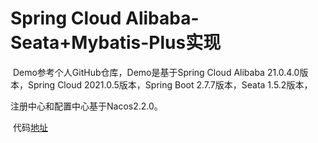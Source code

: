 # Spring Cloud Alibaba-Seata+Mybatis-Plus实现 <!-- {docsify-ignore-all} -->



​    Demo参考个人GitHub仓库，Demo是基于Spring Cloud Alibaba 21.0.4.0版本，Spring Cloud 2021.0.5版本，Spring Boot 2.7.7版本，Seata 1.5.2版本，

注册中心和配置中心基于Nacos2.2.0。

​    代码[地址](https://github.com/Redick01/spring-cloud-alibaba-framework/tree/master/ruuby-biz/ruuby-seata-biz)

